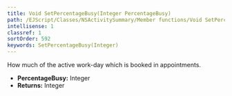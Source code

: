 ```yaml
---
title: Void SetPercentageBusy(Integer PercentageBusy)
path: /EJScript/Classes/NSActivitySummary/Member functions/Void SetPercentageBusy(Integer p_0)
intellisense: 1
classref: 1
sortOrder: 592
keywords: SetPercentageBusy(Integer)
---
```



How much of the active work-day which is booked in appointments.



* **PercentageBusy:** Integer
* **Returns:** Integer


